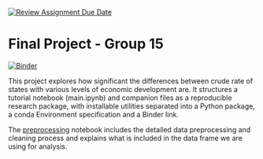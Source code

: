[![Review Assignment Due Date](https://classroom.github.com/assets/deadline-readme-button-24ddc0f5d75046c5622901739e7c5dd533143b0c8e959d652212380cedb1ea36.svg)](https://classroom.github.com/a/LiaEl886)

# Final Project - Group 15

[![Binder](https://mybinder.org/badge_logo.svg)](https://mybinder.org/v2/gh/UCB-stat-159-s23/project-Group15.git/HEAD?labpath=main.ipynb)

This project explores how significant the differences between crude rate of states with various levels of economic development are. It structures a tutorial notebook (main.ipynb) and companion files as a reproducible research package, with installable utilities separated into a Python package, a conda Environment specification and a Binder link.

The [preprocessing](preprocessing.ipynb) notebook includes the detailed data preprocessing and cleaning process and explains what is included in the data frame we are using for analysis.



```python

```
